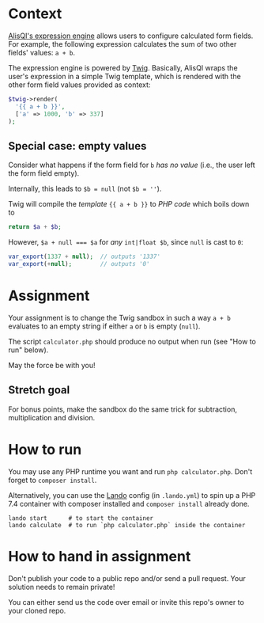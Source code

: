 # Context
[AlisQI's expression engine](https://help.alisqi.com/article/370-advanced-calculations) allows users to configure
calculated form fields. For example, the following expression calculates the sum of two other fields' values: `a + b`.

The expression engine is powered by [Twig](https://twig.symfony.com/). Basically, AlisQI wraps the user's expression
in a simple Twig template, which is rendered with the other form field values provided as context:

```php
$twig->render(
  '{{ a + b }}',
  ['a' => 1000, 'b' => 337]
);
```

## Special case: empty values
Consider what happens if the form field for `b` *has no value* (i.e., the user left the form field empty).

Internally, this leads to `$b = null` (not `$b = ''`).

Twig will compile the *template* `{{ a + b }}` to *PHP code* which boils down to
```php
return $a + $b;
```

However, `$a + null === $a` for *any* `int|float $b`, since `null` is cast to `0`:
```php
var_export(1337 + null);  // outputs '1337'
var_export(+null);        // outputs '0'
```

# Assignment
Your assignment is to change the Twig sandbox in such a way `a + b` evaluates to an empty string if either `a` or `b`
is empty (`null`).

The script `calculator.php` should produce no output when run (see "How to run" below).

May the force be with you!

## Stretch goal
For bonus points, make the sandbox do the same trick for subtraction, multiplication and division.

# How to run
You may use any PHP runtime you want and run `php calculator.php`. Don't forget to `composer install`.

Alternatively, you can use the [Lando](https://docs.lando.dev/) config (in `.lando.yml`)
to spin up a PHP 7.4 container with composer installed and `composer install` already done.

```shell
lando start      # to start the container
lando calculate  # to run `php calculator.php` inside the container
```

# How to hand in assignment
Don't publish your code to a public repo and/or send a pull request. Your solution needs to remain private!

You can either send us the code over email or invite this repo's owner to your cloned repo.
